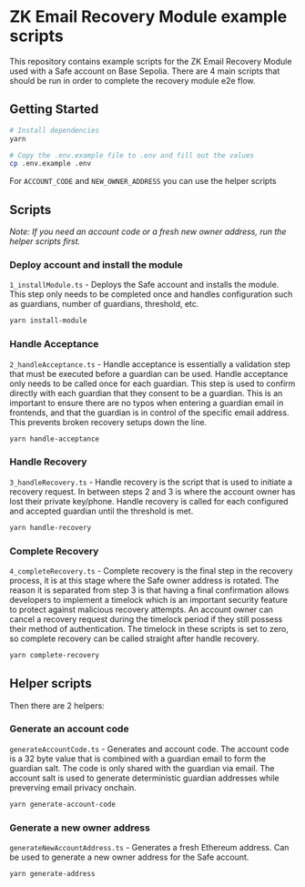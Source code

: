 # ZK Email Recovery Module example scripts

This repository contains example scripts for the ZK Email Recovery Module used with a Safe account on Base Sepolia. There are 4 main scripts that should be run in order to complete the recovery module e2e flow.

## Getting Started

```bash
# Install dependencies
yarn
```

```bash
# Copy the .env.example file to .env and fill out the values
cp .env.example .env
```

For `ACCOUNT_CODE` and `NEW_OWNER_ADDRESS` you can use the helper scripts

## Scripts

_Note: If you need an account code or a fresh new owner address, run the helper scripts first._

### Deploy account and install the module

`1_installModule.ts` - Deploys the Safe account and installs the module. This step only needs to be completed once and handles configuration such as guardians, number of guardians, threshold, etc.

```bash
yarn install-module
```

### Handle Acceptance

`2_handleAcceptance.ts` - Handle acceptance is essentially a validation step that must be executed before a guardian can be used. Handle acceptance only needs to be called once for each guardian. This step is used to confirm directly with each guardian that they consent to be a guardian. This is an important to ensure there are no typos when entering a guardian email in frontends, and that the guardian is in control of the specific email address. This prevents broken recovery setups down the line.

```bash
yarn handle-acceptance
```

### Handle Recovery

`3_handleRecovery.ts` - Handle recovery is the script that is used to initiate a recovery request. In between steps 2 and 3 is where the account owner has lost their private key/phone. Handle recovery is called for each configured and accepted guardian until the threshold is met.

```bash
yarn handle-recovery
```

### Complete Recovery

`4_completeRecovery.ts` - Complete recovery is the final step in the recovery process, it is at this stage where the Safe owner address is rotated. The reason it is separated from step 3 is that having a final confirmation allows developers to implement a timelock which is an important security feature to protect against malicious recovery attempts. An account owner can cancel a recovery request during the timelock period if they still possess their method of authentication. The timelock in these scripts is set to zero, so complete recovery can be called straight after handle recovery.

```bash
yarn complete-recovery
```

## Helper scripts

Then there are 2 helpers:

### Generate an account code

`generateAccountCode.ts` - Generates and account code. The account code is a 32 byte value that is combined with a guardian email to form the guardian salt. The code is only shared with the guardian via email. The account salt is used to generate deterministic guardian addresses while preverving email privacy onchain.

```bash
yarn generate-account-code
```

### Generate a new owner address

`generateNewAccountAddress.ts` - Generates a fresh Ethereum address. Can be used to generate a new owner address for the Safe account.

```bash
yarn generate-address
```
